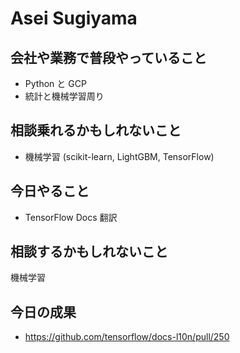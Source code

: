# Asei Sugiyama

## 会社や業務で普段やっていること

- Python と GCP
- 統計と機械学習周り

## 相談乗れるかもしれないこと

- 機械学習 (scikit-learn, LightGBM, TensorFlow)

## 今日やること

- TensorFlow Docs 翻訳

## 相談するかもしれないこと

機械学習

## 今日の成果

- https://github.com/tensorflow/docs-l10n/pull/250
